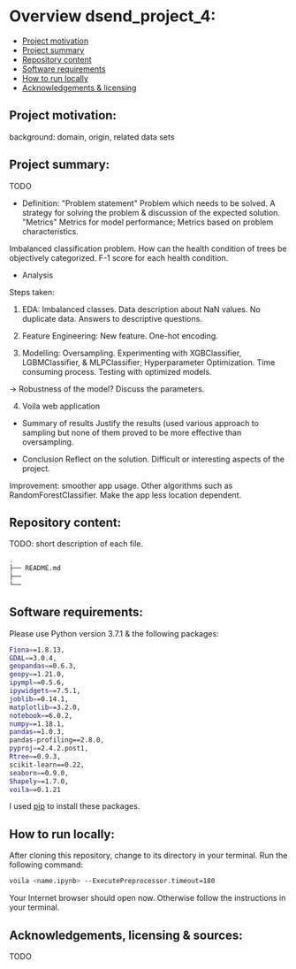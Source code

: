 # Overview dsend_project_4:
- [Project motivation](#Motivation)
- [Project summary](#Summary)
- [Repository content](#Repository_content)
- [Software requirements](#Software_requirements)
- [How to run locally](#How_to_run)
- [Acknowledgements & licensing](#Acknowledgements)

## Project motivation:<a name="Motivation"></a>
background: domain, origin, related data sets

## Project summary:<a name="Summary"></a>
TODO
- Definition: "Problem statement" Problem which needs to be solved. A strategy for solving the problem & discussion of the expected solution. "Metrics" Metrics for model performance; Metrics based on problem characteristics.

Imbalanced classification problem. How can the health condition of trees be objectively categorized. F-1 score for each health condition.

- Analysis

Steps taken:
 1. EDA: Imbalanced classes.
 Data description about NaN values. No duplicate data. Answers to descriptive questions.
 
 2. Feature Engineering:
 New feature. One-hot encoding.

3. Modelling:
 Oversampling. Experimenting with XGBClassifier, LGBMClassifier, & MLPClassifier; Hyperparameter Optimization. Time consuming process. Testing with optimized models.
 
 -> Robustness of the model? Discuss the parameters. 
 
 4. Voila web application

- Summary of results
Justify the results (used various approach to sampling but none of them proved to be more effective than oversampling.

- Conclusion
Reflect on the solution. Difficult or interesting aspects of the project.

Improvement: smoother app usage. Other algorithms such as RandomForestClassifier. Make the app less location dependent.


## Repository content:<a name="Repository_content"></a>
TODO: short description of each file.

```bash
.
├── README.md
├── 
└── 
```

## Software requirements:<a name="Software_requirements"></a>
Please use Python version 3.7.1 & the following packages:

```bash
Fiona==1.8.13,
GDAL==3.0.4,
geopandas==0.6.3,
geopy==1.21.0,
ipympl==0.5.6,
ipywidgets==7.5.1,
joblib==0.14.1,
matplotlib==3.2.0,
notebook==6.0.2,
numpy==1.18.1,
pandas==1.0.3,
pandas-profiling==2.8.0,
pyproj==2.4.2.post1,
Rtree==0.9.3,
scikit-learn==0.22,
seaborn==0.9.0,
Shapely==1.7.0,
voila==0.1.21
```

I used [pip](https://pip.pypa.io/en/stable/) to install these packages.

## How to run locally:<a name="How_to_run"></a>
After cloning this repository, change to its directory in your terminal. Run the following command:

```bash
voila <name.ipynb> --ExecutePreprocessor.timeout=180
```

Your Internet browser should open now. Otherwise follow the instructions in your terminal.

## Acknowledgements, licensing & sources:<a name="Acknowledgements"></a>
TODO
